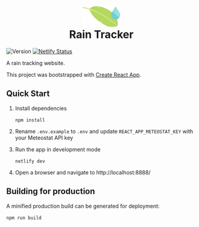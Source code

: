 <div style="padding-top:2rem;text-align:center;">
   <img src="./src/assets/images/rain-tracker-logo.svg" style="width:100px;">
   <h1 style="margin-top:0">Rain Tracker</h1>
</div>

![Version](https://img.shields.io/github/package-json/v/vmroycroft/rain-tracker)
[![Netlify Status](https://api.netlify.com/api/v1/badges/f3d01ceb-3a80-4847-8654-27c10291f426/deploy-status)](https://app.netlify.com/sites/gracious-ritchie-b4b3da/deploys)

A rain tracking website.

This project was bootstrapped with [Create React App](https://github.com/facebook/create-react-app).

## Quick Start

1. Install dependencies

   ```
   npm install
   ```

2. Rename `.env.example` to `.env` and update `REACT_APP_METEOSTAT_KEY` with your Meteostat API key

3. Run the app in development mode

   ```
   netlify dev
   ```

4. Open a browser and navigate to http://localhost:8888/

## Building for production

A minified production build can be generated for deployment:

```
npm run build
```
